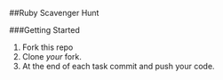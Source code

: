##Ruby Scavenger Hunt

###Getting Started

1. Fork this repo
2. Clone _your_ fork.
3. At the end of each task commit and push your code.

